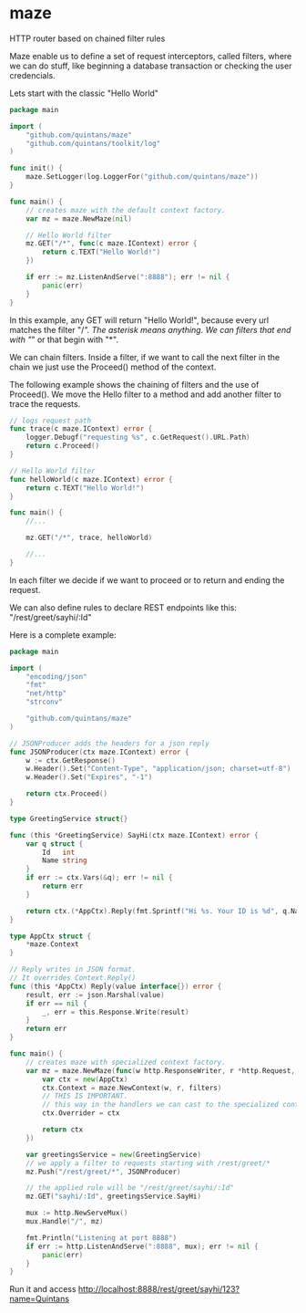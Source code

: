 # maze
HTTP router based on chained filter rules

Maze enable us to define a set of request interceptors, called filters, where we can do stuff,
like beginning a database transaction or checking the user credencials.

Lets start with the classic "Hello World"

```go
package main

import (
	"github.com/quintans/maze"
	"github.com/quintans/toolkit/log"
)

func init() {
	maze.SetLogger(log.LoggerFor("github.com/quintans/maze"))
}

func main() {
	// creates maze with the default context factory.
	var mz = maze.NewMaze(nil)

	// Hello World filter
	mz.GET("/*", func(c maze.IContext) error {
		return c.TEXT("Hello World!")
	})

	if err := mz.ListenAndServe(":8888"); err != nil {
		panic(err)
	}
}
```

In this example, any GET will return "Hello World!", because every url matches the filter "/*".
The asterisk means anything. We can filters that end with "*" or that begin with "*".

We can chain filters. Inside a filter, if we want to call the next filter in the chain
we just use the Proceed() method of the context.

The following example shows the chaining of filters and the use of Proceed().
We move the Hello filter to a method and add another filter to trace the requests.

```go
// logs request path
func trace(c maze.IContext) error {
	logger.Debugf("requesting %s", c.GetRequest().URL.Path)
	return c.Proceed()
}

// Hello World filter
func helloWorld(c maze.IContext) error {
	return c.TEXT("Hello World!")
}

func main() {
	//...

	mz.GET("/*", trace, helloWorld)

	//...
}

```

In each filter we decide if we want to proceed or to return and ending the request.

We can also define rules to declare REST endpoints like this: "/rest/greet/sayhi/:Id"

Here is a complete example:

```go
package main

import (
	"encoding/json"
	"fmt"
	"net/http"
	"strconv"

	"github.com/quintans/maze"
)

// JSONProducer adds the headers for a json reply
func JSONProducer(ctx maze.IContext) error {
	w := ctx.GetResponse()
	w.Header().Set("Content-Type", "application/json; charset=utf-8")
	w.Header().Set("Expires", "-1")

	return ctx.Proceed()
}

type GreetingService struct{}

func (this *GreetingService) SayHi(ctx maze.IContext) error {
	var q struct {
		Id   int
		Name string
	}
	if err := ctx.Vars(&q); err != nil {
		return err
	}

	return ctx.(*AppCtx).Reply(fmt.Sprintf("Hi %s. Your ID is %d", q.Name, q.Id))
}

type AppCtx struct {
	*maze.Context
}

// Reply writes in JSON format.
// It overrides Context.Reply()
func (this *AppCtx) Reply(value interface{}) error {
	result, err := json.Marshal(value)
	if err == nil {
		_, err = this.Response.Write(result)
	}
	return err
}

func main() {
	// creates maze with specialized context factory.
	var mz = maze.NewMaze(func(w http.ResponseWriter, r *http.Request, filters []*maze.Filter) maze.IContext {
		var ctx = new(AppCtx)
		ctx.Context = maze.NewContext(w, r, filters)
		// THIS IS IMPORTANT.
		// this way in the handlers we can cast to the specialized context
		ctx.Overrider = ctx

		return ctx
	})

	var greetingsService = new(GreetingService)
	// we apply a filter to requests starting with /rest/greet/*
	mz.Push("/rest/greet/*", JSONProducer)

	// the applied rule will be "/rest/greet/sayhi/:Id"
	mz.GET("sayhi/:Id", greetingsService.SayHi)

	mux := http.NewServeMux()
	mux.Handle("/", mz)

	fmt.Println("Listening at port 8888")
	if err := http.ListenAndServe(":8888", mux); err != nil {
		panic(err)
	}
}
```

Run it and access [http://localhost:8888/rest/greet/sayhi/123?name=Quintans](http://localhost:8888/rest/greet/sayhi/123?name=Quintans)
